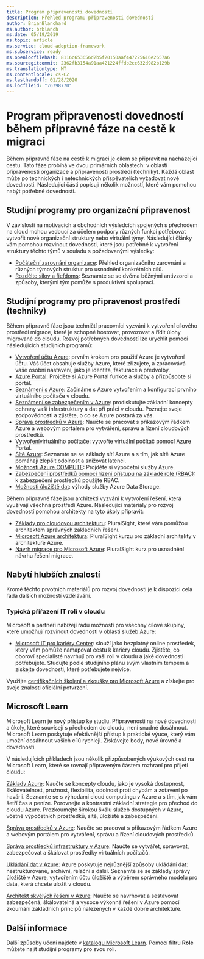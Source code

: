 ```yaml
---
title: Program připravenosti dovedností
description: Přehled programu připravenosti dovedností
author: BrianBlanchard
ms.author: brblanch
ms.date: 05/19/2019
ms.topic: article
ms.service: cloud-adoption-framework
ms.subservice: ready
ms.openlocfilehash: 8116c653656d2b5f20150aaf447225616e2657a6
ms.sourcegitcommit: 2362fb3154a91aa421224ffdb2cc632d982b129b
ms.translationtype: MT
ms.contentlocale: cs-CZ
ms.lasthandoff: 01/28/2020
ms.locfileid: "76798770"
---
```

# <a name="skills-readiness-path-during-the-ready-phase-of-a-migration-journey"></a>Program připravenosti dovedností během přípravné fáze na cestě k migraci

Během přípravné fáze na cestě k migraci je cílem se připravit na nacházející cestu. Tato fáze probíhá ve dvou primárních oblastech: v oblasti připravenosti organizace a připravenosti prostředí (techniky). Každá oblast může po technických i netechnických přispěvatelích vyžadovat nové dovednosti. Následující části popisují několik možností, které vám pomohou nabýt potřebné dovednosti.

## <a name="organizational-readiness-learning-paths"></a>Studijní programy pro organizační připravenost

V závislosti na motivacích a obchodních výsledcích spojených s přechodem na cloud mohou vedoucí za účelem podpory různých funkcí potřebovat vytvořit nové organizační struktury nebo virtuální týmy. Následující články vám pomohou rozvinout dovednosti, které jsou potřebné k vytvoření struktury těchto týmů v souladu s požadovanými výsledky:

- [Počáteční zarovnání organizace](./index.md): Přehled organizačního zarovnání a různých týmových struktur pro usnadnění konkrétních cílů.
- [Rozdělte siloy a fiefdoms](../organize/fiefdoms-silos.md): Seznamte se se dvěma běžnými antivzorci a způsoby, kterými tým pomůže s produktivní spoluprací.

## <a name="environmental-technical-readiness-learning-paths"></a>Studijní programy pro připravenost prostředí (techniky)

Během přípravné fáze jsou techničtí pracovníci vyzváni k vytvoření cílového prostředí migrace, které je schopné hostovat, provozovat a řídit úlohy migrované do cloudu. Rozvoj potřebných dovedností lze urychlit pomocí následujících studijních programů:

- [Vytvoření účtu Azure](https://docs.microsoft.com/learn/modules/create-an-azure-account): prvním krokem pro použití Azure je vytvoření účtu. Váš účet obsahuje služby Azure, které zřizujete, a zpracovává vaše osobní nastavení, jako je identita, fakturace a předvolby.
- [Azure Portal](https://docs.microsoft.com/learn/modules/tour-azure-portal): Projděte si Azure Portal funkce a služby a přizpůsobte si portál.
- [Seznámení s Azure](https://docs.microsoft.com/learn/modules/welcome-to-azure): Začínáme s Azure vytvořením a konfigurací prvního virtuálního počítače v cloudu.
- [Seznámení se zabezpečením v Azure](https://docs.microsoft.com/learn/modules/intro-to-security-in-azure): prodiskutujte základní koncepty ochrany vaší infrastruktury a dat při práci v cloudu. Poznejte svoje zodpovědnosti a zjistěte, o co se Azure postará za vás.
- [Správa prostředků v Azure](https://docs.microsoft.com/learn/paths/manage-resources-in-azure): Naučte se pracovat s příkazovým řádkem Azure a webovým portálem pro vytváření, správu a řízení cloudových prostředků.
- [Vytvoření](https://docs.microsoft.com/learn/modules/create-windows-virtual-machine-in-azure)virtuálního počítače: vytvořte virtuální počítač pomocí Azure Portal.
- [Sítě Azure](https://docs.microsoft.com/learn/modules/intro-to-azure-networking): Seznamte se se základy sítí Azure a s tím, jak sítě Azure pomáhají zlepšit odolnost a snižovat latenci.
- [Možnosti Azure COMPUTE](https://docs.microsoft.com/learn/modules/intro-to-azure-compute): Projděte si výpočetní služby Azure.
- [Zabezpečení prostředků pomocí řízení přístupu na základě role (RBAC)](https://docs.microsoft.com/learn/modules/secure-azure-resources-with-rbac): k zabezpečení prostředků použijte RBAC.
- [Možnosti úložiště dat](https://docs.microsoft.com/learn/modules/intro-to-data-in-azure/index): výhody služby Azure Data Storage.

Během přípravné fáze jsou architekti vyzváni k vytvoření řešení, která využívají všechna prostředí Azure. Následující materiály pro rozvoj dovedností pomohou architekty na tyto úkoly připravit:

- [Základy pro cloudovou architekturu](https://app.pluralsight.com/library/courses/cloud-architecture-foundations): PluralSight, které vám pomůžou architektem správných základních řešení.
- [Microsoft Azure architektura](https://app.pluralsight.com/library/courses/cloud-architecture-foundations): PluralSight kurzu pro základní architekty v architektuře Azure.
- [Návrh migrace pro Microsoft Azure](https://app.pluralsight.com/library/courses/cloud-architecture-foundations): PluralSight kurz pro usnadnění návrhu řešení migrace.

## <a name="deeper-skills-exploration"></a>Nabytí hlubších znalostí

Kromě těchto prvotních materiálů pro rozvoj dovedností je k dispozici celá řada dalších možností vzdělávání.

### <a name="typical-mappings-of-cloud-it-roles"></a>Typická přiřazení IT rolí v cloudu

Microsoft a partneři nabízejí řadu možností pro všechny cílové skupiny, které umožňují rozvinout dovednosti v oblasti služeb Azure:

- [Microsoft IT pro kariéry Center](https://www.microsoft.com/itpro): slouží jako bezplatný online prostředek, který vám pomůže namapovat cestu k kariéry cloudu. Zjistěte, co oboroví specialisté navrhují pro vaši roli v cloudu a jaké dovednosti potřebujete. Studujte podle studijního plánu svým vlastním tempem a získejte dovednosti, které potřebujete nejvíce.

Využijte [certifikačních školení a zkoušky pro Microsoft Azure](https://www.microsoft.com/learning/azure-certification.aspx) a získejte pro svoje znalosti oficiální potvrzení.

## <a name="microsoft-learn"></a>Microsoft Learn

Microsoft Learn je nový přístup ke studiu. Připravenosti na nové dovednosti a úkoly, které souvisejí s přechodem do cloudu, není snadné dosáhnout. Microsoft Learn poskytuje efektivnější přístup k praktické výuce, který vám umožní dosáhnout vašich cílů rychleji. Získávejte body, nové úrovně a dovednosti.

V následujících příkladech jsou několik přizpůsobených výukových cest na Microsoft Learn, které se rovnají připraveným částem rozhraní pro přijetí cloudu:

[Základy Azure](https://docs.microsoft.com/learn/paths/azure-for-the-data-engineer): Naučte se koncepty cloudu, jako je vysoká dostupnost, škálovatelnost, pružnost, flexibilita, odolnost proti chybám a zotavení po havárii.  Seznamte se s výhodami cloud computingu v Azure a s tím, jak vám šetří čas a peníze. Porovnejte a kontrastní základní strategie pro přechod do cloudu Azure. Prozkoumejte širokou škálu služeb dostupných v Azure, včetně výpočetních prostředků, sítě, úložiště a zabezpečení.

[Správa prostředků v Azure](https://docs.microsoft.com/learn/paths/azure-for-the-data-engineer): Naučte se pracovat s příkazovým řádkem Azure a webovým portálem pro vytváření, správu a řízení cloudových prostředků.

[Správa prostředků infrastruktury v Azure](https://docs.microsoft.com/learn/paths/administer-infrastructure-resources-in-azure): Naučte se vytvářet, spravovat, zabezpečovat a škálovat prostředky virtuálních počítačů.

[Ukládání dat v Azure](https://docs.microsoft.com/learn/paths/store-data-in-azure): Azure poskytuje nejrůznější způsoby ukládání dat: nestrukturované, archivní, relační a další. Seznamte se se základy správy úložiště v Azure, vytvořením účtu úložiště a výběrem správného modelu pro data, která chcete uložit v cloudu.

[Architekt skvělých řešení v Azure](https://docs.microsoft.com/learn/paths/architect-great-solutions-in-azure): Naučte se navrhovat a sestavovat zabezpečená, škálovatelná a vysoce výkonná řešení v Azure pomocí zkoumání základních principů nalezených v každé dobré architektuře.

## <a name="learn-more"></a>Další informace

Další způsoby učení najdete v [katalogu Microsoft Learn](https://docs.microsoft.com/learn/browse). Pomocí filtru **Role** můžete najít studijní programy pro svou roli.

